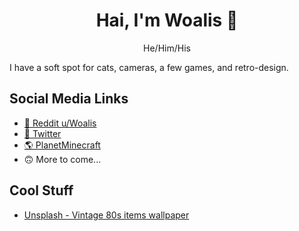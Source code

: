 <h1 align="center">Hai, I'm Woalis 👋</h1>
<p align="center">He/Him/His</p>

I have a soft spot for cats, cameras, a few games, and retro-design.

## Social Media Links
- [🔺 Reddit u/Woalis](https://www.reddit.com/user/Woalis)
- [🐔 Twitter](https://twitter.com/Woalis)
- [🌎 PlanetMinecraft](https://www.planetminecraft.com/member/woalis/)
- 🙃 More to come...

## Cool Stuff
- [Unsplash - Vintage 80s items wallpaper](https://unsplash.com/photos/p0j-mE6mGo4)

<!--
### Hi there 👋

**Woalis/Woalis** is a ✨ _special_ ✨ repository because its `README.md` (this file) appears on your GitHub profile.

Here are some ideas to get you started:

- 🔭 I’m currently working on ...
- 🌱 I’m currently learning ...
- 👯 I’m looking to collaborate on ...
- 🤔 I’m looking for help with ...
- 💬 Ask me about ...
- 📫 How to reach me: ...
- 😄 Pronouns: ...
- ⚡ Fun fact: ...
-->
